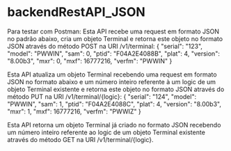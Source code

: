 # backendRestAPI_JSON

Para testar com Postman:
Esta API recebe uma request em formato JSON no padrão abaixo, cria um objeto Terminal e retorna este objeto no formato JSON através do método POST na URI /v1/terminal:
{
  "serial": "123",
  "model": "PWWIN",
  "sam": 0,
  "ptid": "F04A2E4088B",
  "plat": 4,
  "version": "8.00b3",
  "mxr": 0,
  "mxf": 16777216,
  "verfm": "PWWIN"
}

Esta API atualiza um objeto Terminal recebendo uma request em formato JSON no formato abaixo e um número inteiro referente à um logic de um objeto Terminal existente e retorna 
este objeto no formato JSON através do método PUT na URI /v1/terminal/{logic}:
{
  "serial": "124",
  "model": "PWWIN",
  "sam": 1,
  "ptid": "F04A2E4088C",
  "plat": 4,
  "version": "8.00b3",
  "mxr": 1,
  "mxf": 16777216,
  "verfm": "PWWIZ"
}

Esta API retorna um objeto Terminal já criado no formato JSON recebendo um número inteiro referente ao logic de um objeto Terminal existente através do método GET na 
URI /v1/terminal/{logic}.
